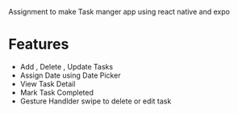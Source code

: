 Assignment to make Task manger app using react native and expo
<h1>Features</h1>
<ul>
  <li>Add , Delete , Update Tasks</li>
  <li>Assign Date using Date Picker</li>
  <li>View Task Detail</li>
  <li>Mark Task Completed</li>
  <li>Gesture Handlder swipe to delete or edit task </li>
</ul>
